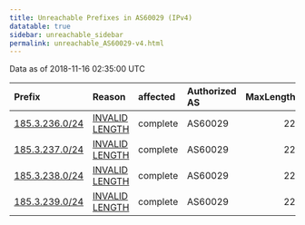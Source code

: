```yaml
---
title: Unreachable Prefixes in AS60029 (IPv4)
datatable: true
sidebar: unreachable_sidebar
permalink: unreachable_AS60029-v4.html
---
```


Data as of 2018-11-16 02:35:00 UTC


<div class="datatable-begin"></div>

| Prefix                                                 | Reason                                                                                                   | affected   | Authorized AS   |   MaxLength | Anchor                                         |   unreachable /24s |
|:-------------------------------------------------------|:---------------------------------------------------------------------------------------------------------|:-----------|:----------------|------------:|:-----------------------------------------------|-------------------:|
| [185.3.236.0/24](https://stat.ripe.net/185.3.236.0/24) | [INVALID LENGTH](https://rpki-validator.ripe.net/announcement-preview?asn=AS60029&prefix=185.3.236.0/24) | complete   | AS60029         |          22 | [RIPE](unreachable_RIPE_NCC_RPKI_Root-v4.html) |                  1 |
| [185.3.237.0/24](https://stat.ripe.net/185.3.237.0/24) | [INVALID LENGTH](https://rpki-validator.ripe.net/announcement-preview?asn=AS60029&prefix=185.3.237.0/24) | complete   | AS60029         |          22 | [RIPE](unreachable_RIPE_NCC_RPKI_Root-v4.html) |                  1 |
| [185.3.238.0/24](https://stat.ripe.net/185.3.238.0/24) | [INVALID LENGTH](https://rpki-validator.ripe.net/announcement-preview?asn=AS60029&prefix=185.3.238.0/24) | complete   | AS60029         |          22 | [RIPE](unreachable_RIPE_NCC_RPKI_Root-v4.html) |                  1 |
| [185.3.239.0/24](https://stat.ripe.net/185.3.239.0/24) | [INVALID LENGTH](https://rpki-validator.ripe.net/announcement-preview?asn=AS60029&prefix=185.3.239.0/24) | complete   | AS60029         |          22 | [RIPE](unreachable_RIPE_NCC_RPKI_Root-v4.html) |                  1 |

<div class="datatable-end"></div>